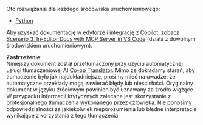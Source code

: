 <!--
CO_OP_TRANSLATOR_METADATA:
{
  "original_hash": "c8c1a74c74f6c2d42d511daf12d0b6c5",
  "translation_date": "2025-06-21T14:24:14+00:00",
  "source_file": "09-CaseStudy/docs-mcp/solution/README.md",
  "language_code": "pl"
}
-->
Oto rozwiązania dla każdego środowiska uruchomieniowego:
- [Python](./python/README.md)

Aby uzyskać dokumentację w edytorze i integrację z Copilot, zobacz [Scenario 3: In-Editor Docs with MCP Server in VS Code](./scenario3/README.md) (działa z dowolnym środowiskiem uruchomieniowym).

**Zastrzeżenie**:  
Niniejszy dokument został przetłumaczony przy użyciu automatycznej usługi tłumaczeniowej AI [Co-op Translator](https://github.com/Azure/co-op-translator). Mimo że dokładamy starań, aby tłumaczenie było jak najdokładniejsze, prosimy mieć na uwadze, że automatyczne przekłady mogą zawierać błędy lub nieścisłości. Oryginalny dokument w języku źródłowym powinien być uznawany za źródło wiążące. W przypadku informacji krytycznych zalecane jest skorzystanie z profesjonalnego tłumaczenia wykonanego przez człowieka. Nie ponosimy odpowiedzialności za jakiekolwiek nieporozumienia lub błędne interpretacje wynikające z korzystania z tego tłumaczenia.
